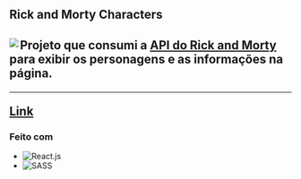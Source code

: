 <h2>Rick and Morty Characters<h2>

<img align="left" src="https://github.com/samupapati/rick-and-morty/blob/master/home.png"/>
<p>Projeto que consumi a <a href="https://rickandmortyapi.com/">API do Rick and Morty</a> para exibir os personagens e as informações na página.</p>
<hr>
<a href="https://samupapati.github.io/rick-and-morty/build/index.html" target="blank">Link</a>

### Feito com

* ![React.js](https://img.shields.io/badge/-React.js-0D1117?style=for-the-badge&logo=react&labelColor=0D1117)&nbsp;
* ![SASS](https://img.shields.io/badge/SASS-hotpink.svg?style=for-the-badge&logo=SASS&logoColor=white)&nbsp;